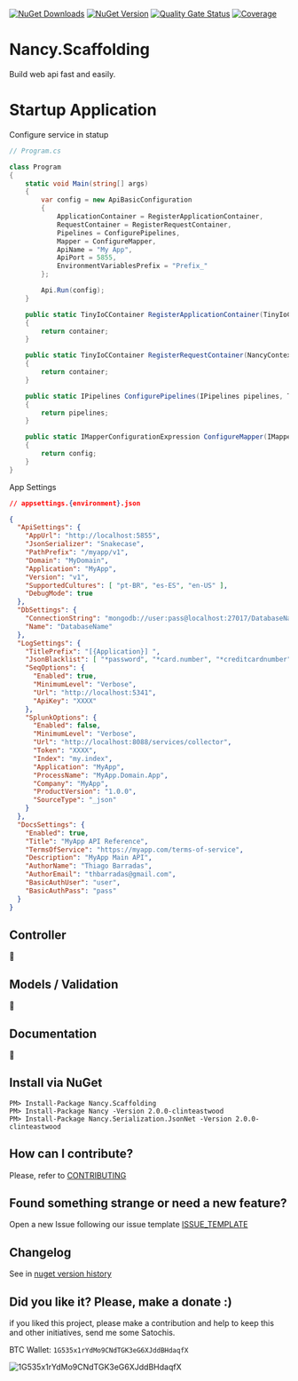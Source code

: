 [![NuGet Downloads](https://img.shields.io/nuget/dt/Nancy.Scaffolding.svg)](https://www.nuget.org/packages/Nancy.Scaffolding/)
[![NuGet Version](https://img.shields.io/nuget/v/Nancy.Scaffolding.svg)](https://www.nuget.org/packages/Nancy.Scaffolding/)
[![Quality Gate Status](https://sonarcloud.io/api/project_badges/measure?project=ThiagoBarradas_nancy-scaffolding&metric=alert_status)](https://sonarcloud.io/dashboard?id=ThiagoBarradas_nancy-scaffolding)
[![Coverage](https://sonarcloud.io/api/project_badges/measure?project=ThiagoBarradas_nancy-scaffolding&metric=coverage)](https://sonarcloud.io/dashboard?id=ThiagoBarradas_nancy-scaffolding)

# Nancy.Scaffolding

Build web api fast and easily.

# Startup Application

Configure service in statup
```c#
// Program.cs

class Program
{
    static void Main(string[] args)
    {
        var config = new ApiBasicConfiguration
        {
            ApplicationContainer = RegisterApplicationContainer,
            RequestContainer = RegisterRequestContainer,
            Pipelines = ConfigurePipelines,
            Mapper = ConfigureMapper,
            ApiName = "My App",
            ApiPort = 5855,
            EnvironmentVariablesPrefix = "Prefix_"
        };

        Api.Run(config);
    }

    public static TinyIoCContainer RegisterApplicationContainer(TinyIoCContainer container)
    {
        return container;
    }

    public static TinyIoCContainer RegisterRequestContainer(NancyContext context, TinyIoCContainer container)
    {
        return container;
    }

    public static IPipelines ConfigurePipelines(IPipelines pipelines, TinyIoCContainer container)
    {
        return pipelines;
    }

    public static IMapperConfigurationExpression ConfigureMapper(IMapperConfigurationExpression config, TinyIoCContainer container)
    {
        return config;
    }
}

```

App Settings
```json
// appsettings.{environment}.json

{
  "ApiSettings": {
    "AppUrl": "http://localhost:5855",
    "JsonSerializer": "Snakecase",
    "PathPrefix": "/myapp/v1",
    "Domain": "MyDomain",
    "Application": "MyApp",
    "Version": "v1",
    "SupportedCultures": [ "pt-BR", "es-ES", "en-US" ],
    "DebugMode": true
  },
  "DbSettings": {
    "ConnectionString": "mongodb://user:pass@localhost:27017/DatabaseName",
    "Name": "DatabaseName"
  },
  "LogSettings": {
    "TitlePrefix": "[{Application}] ",
    "JsonBlacklist": [ "*password", "*card.number", "*creditcardnumber", "*cvv" ],
    "SeqOptions": {
      "Enabled": true,
      "MinimumLevel": "Verbose",
      "Url": "http://localhost:5341",
      "ApiKey": "XXXX"
    },
    "SplunkOptions": {
      "Enabled": false,
      "MinimumLevel": "Verbose",
      "Url": "http://localhost:8088/services/collector",
      "Token": "XXXX",
      "Index": "my.index",
      "Application": "MyApp",
      "ProcessName": "MyApp.Domain.App",
      "Company": "MyApp",
      "ProductVersion": "1.0.0",
      "SourceType": "_json"
    }
  },
  "DocsSettings": {
    "Enabled": true,
    "Title": "MyApp API Reference",
    "TermsOfService": "https://myapp.com/terms-of-service",
    "Description": "MyApp Main API",
    "AuthorName": "Thiago Barradas",
    "AuthorEmail": "thbarradas@gmail.com",
    "BasicAuthUser": "user",
    "BasicAuthPass": "pass"
  }
}

```

## Controller

:construction:

## Models / Validation

:construction:

## Documentation

:construction:

## Install via NuGet

```
PM> Install-Package Nancy.Scaffolding
PM> Install-Package Nancy -Version 2.0.0-clinteastwood
PM> Install-Package Nancy.Serialization.JsonNet -Version 2.0.0-clinteastwood
```

## How can I contribute?
Please, refer to [CONTRIBUTING](.github/CONTRIBUTING.md)

## Found something strange or need a new feature?
Open a new Issue following our issue template [ISSUE_TEMPLATE](.github/ISSUE_TEMPLATE.md)

## Changelog
See in [nuget version history](https://www.nuget.org/packages/Nancy.Scaffolding)

## Did you like it? Please, make a donate :)

if you liked this project, please make a contribution and help to keep this and other initiatives, send me some Satochis.

BTC Wallet: `1G535x1rYdMo9CNdTGK3eG6XJddBHdaqfX`

![1G535x1rYdMo9CNdTGK3eG6XJddBHdaqfX](https://i.imgur.com/mN7ueoE.png)
